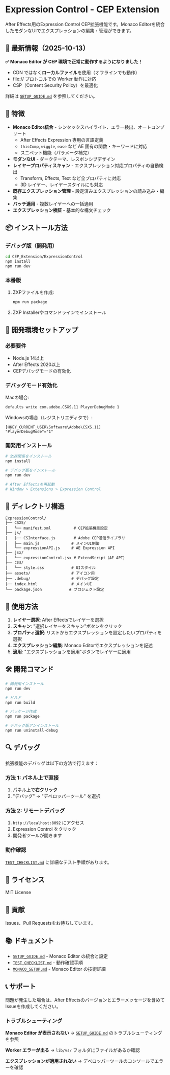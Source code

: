 # Expression Control - CEP Extension

After Effects用のExpression Control CEP拡張機能です。Monaco Editorを統合したモダンなUIでエクスプレッションの編集・管理ができます。

## 🎉 最新情報（2025-10-13）

**✅ Monaco Editor が CEP 環境で正常に動作するようになりました！**

- CDN ではなく**ローカルファイル**を使用（オフラインでも動作）
- file:// プロトコルでの Worker 動作に対応
- CSP（Content Security Policy）を最適化

詳細は [`SETUP_GUIDE.md`](./SETUP_GUIDE.md) を参照してください。

## 🚀 特徴

- **Monaco Editor統合** - シンタックスハイライト、エラー検出、オートコンプリート
  - After Effects Expression 専用の言語定義
  - `thisComp`, `wiggle`, `ease` など AE 固有の関数・キーワードに対応
  - スニペット機能（パラメータ補完）
- **モダンなUI** - ダークテーマ、レスポンシブデザイン  
- **レイヤープロパティスキャン** - エクスプレッション対応プロパティの自動検出
  - Transform, Effects, Text など全プロパティに対応
  - 3D レイヤー、レイヤースタイルにも対応
- **既存エクスプレッション管理** - 設定済みエクスプレッションの読み込み・編集
- **バッチ適用** - 複数レイヤーへの一括適用
- **エクスプレッション検証** - 基本的な構文チェック

## 📦 インストール方法

### デバッグ版（開発用）
```bash
cd CEP_Extension/ExpressionControl
npm install
npm run dev
```

### 本番版
1. ZXPファイルを作成:
   ```bash
   npm run package
   ```
2. ZXP Installerやコマンドラインでインストール

## 🔧 開発環境セットアップ

### 必要要件
- Node.js 14以上
- After Effects 2020以上
- CEPデバッグモードの有効化

### デバッグモード有効化
Macの場合:
```bash
defaults write com.adobe.CSXS.11 PlayerDebugMode 1
```

Windowsの場合（レジストリエディタで）:
```
[HKEY_CURRENT_USER\Software\Adobe\CSXS.11]
"PlayerDebugMode"="1"
```

### 開発用インストール
```bash
# 依存関係をインストール
npm install

# デバッグ版をインストール
npm run dev

# After Effectsを再起動
# Window > Extensions > Expression Control
```

## 📁 ディレクトリ構造

```
ExpressionControl/
├── CSXS/
│   └── manifest.xml          # CEP拡張機能設定
├── js/
│   ├── CSInterface.js        # Adobe CEP通信ライブラリ
│   ├── main.js              # メインUI制御
│   └── expressionAPI.js     # AE Expression API
├── jsx/
│   └── expressionControl.jsx # ExtendScript（AE API）
├── css/
│   └── style.css            # UIスタイル
├── assets/                  # アイコン用
├── .debug/                  # デバッグ設定
├── index.html               # メインUI
└── package.json            # プロジェクト設定
```

## 🎯 使用方法

1. **レイヤー選択**: After Effectsでレイヤーを選択
2. **スキャン**: "選択レイヤーをスキャン"ボタンをクリック
3. **プロパティ選択**: リストからエクスプレッションを設定したいプロパティを選択
4. **エクスプレッション編集**: Monaco Editorでエクスプレッションを記述
5. **適用**: "エクスプレッションを適用"ボタンでレイヤーに適用

## 🛠️ 開発コマンド

```bash
# 開発用インストール
npm run dev

# ビルド
npm run build

# パッケージ作成
npm run package

# デバッグ版アンインストール
npm run uninstall-debug
```

## 🔍 デバッグ

拡張機能のデバッグは以下の方法で行えます：

### 方法 1: パネル上で直接
1. パネル上で**右クリック**
2. "デバッグ" → "デベロッパーツール" を選択

### 方法 2: リモートデバッグ
1. `http://localhost:8092` にアクセス
2. Expression Control をクリック
3. 開発者ツールが開きます

### 動作確認
[`TEST_CHECKLIST.md`](./TEST_CHECKLIST.md) に詳細なテスト手順があります。

## 📝 ライセンス

MIT License

## 🤝 貢献

Issues、Pull Requestsをお待ちしています。

## 📚 ドキュメント

- [`SETUP_GUIDE.md`](./SETUP_GUIDE.md) - Monaco Editor の統合と設定
- [`TEST_CHECKLIST.md`](./TEST_CHECKLIST.md) - 動作確認手順
- [`MONACO_SETUP.md`](./MONACO_SETUP.md) - Monaco Editor の技術詳細

## 📞 サポート

問題が発生した場合は、After Effectsのバージョンとエラーメッセージを含めてIssueを作成してください。

### トラブルシューティング

**Monaco Editor が表示されない**
→ [`SETUP_GUIDE.md`](./SETUP_GUIDE.md) のトラブルシューティングを参照

**Worker エラーが出る**
→ `lib/vs/` フォルダにファイルがあるか確認

**エクスプレッションが適用されない**
→ デベロッパーツールのコンソールでエラーを確認
